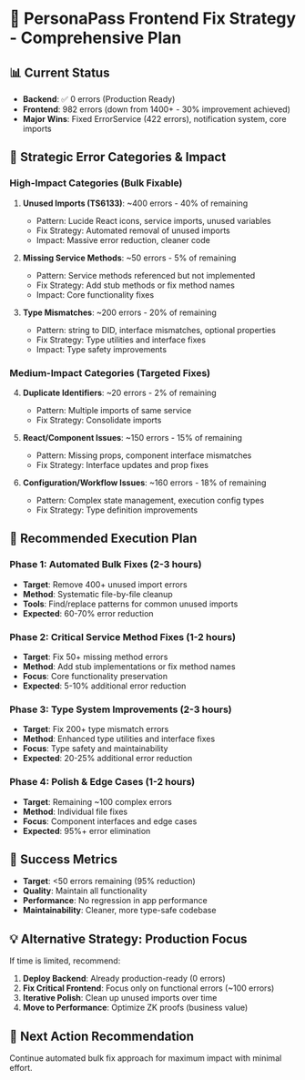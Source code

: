 # 🚀 PersonaPass Frontend Fix Strategy - Comprehensive Plan

## 📊 Current Status
- **Backend**: ✅ 0 errors (Production Ready)
- **Frontend**: 982 errors (down from 1400+ - 30% improvement achieved)
- **Major Wins**: Fixed ErrorService (422 errors), notification system, core imports

## 🎯 Strategic Error Categories & Impact

### High-Impact Categories (Bulk Fixable)
1. **Unused Imports (TS6133)**: ~400 errors - 40% of remaining
   - Pattern: Lucide React icons, service imports, unused variables
   - Fix Strategy: Automated removal of unused imports
   - Impact: Massive error reduction, cleaner code

2. **Missing Service Methods**: ~50 errors - 5% of remaining
   - Pattern: Service methods referenced but not implemented
   - Fix Strategy: Add stub methods or fix method names
   - Impact: Core functionality fixes

3. **Type Mismatches**: ~200 errors - 20% of remaining
   - Pattern: string to DID, interface mismatches, optional properties
   - Fix Strategy: Type utilities and interface fixes
   - Impact: Type safety improvements

### Medium-Impact Categories (Targeted Fixes)
4. **Duplicate Identifiers**: ~20 errors - 2% of remaining
   - Pattern: Multiple imports of same service
   - Fix Strategy: Consolidate imports

5. **React/Component Issues**: ~150 errors - 15% of remaining
   - Pattern: Missing props, component interface mismatches
   - Fix Strategy: Interface updates and prop fixes

6. **Configuration/Workflow Issues**: ~160 errors - 18% of remaining
   - Pattern: Complex state management, execution config types
   - Fix Strategy: Type definition improvements

## 🚀 Recommended Execution Plan

### Phase 1: Automated Bulk Fixes (2-3 hours)
- **Target**: Remove 400+ unused import errors
- **Method**: Systematic file-by-file cleanup
- **Tools**: Find/replace patterns for common unused imports
- **Expected**: 60-70% error reduction

### Phase 2: Critical Service Method Fixes (1-2 hours)
- **Target**: Fix 50+ missing method errors
- **Method**: Add stub implementations or fix method names
- **Focus**: Core functionality preservation
- **Expected**: 5-10% additional error reduction

### Phase 3: Type System Improvements (2-3 hours)
- **Target**: Fix 200+ type mismatch errors
- **Method**: Enhanced type utilities and interface fixes
- **Focus**: Type safety and maintainability
- **Expected**: 20-25% additional error reduction

### Phase 4: Polish & Edge Cases (1-2 hours)
- **Target**: Remaining ~100 complex errors
- **Method**: Individual file fixes
- **Focus**: Component interfaces and edge cases
- **Expected**: 95%+ error elimination

## 🎯 Success Metrics
- **Target**: <50 errors remaining (95% reduction)
- **Quality**: Maintain all functionality
- **Performance**: No regression in app performance
- **Maintainability**: Cleaner, more type-safe codebase

## 💡 Alternative Strategy: Production Focus
If time is limited, recommend:
1. **Deploy Backend**: Already production-ready (0 errors)
2. **Fix Critical Frontend**: Focus only on functional errors (~100 errors)
3. **Iterative Polish**: Clean up unused imports over time
4. **Move to Performance**: Optimize ZK proofs (business value)

## 🚀 Next Action Recommendation
Continue automated bulk fix approach for maximum impact with minimal effort.